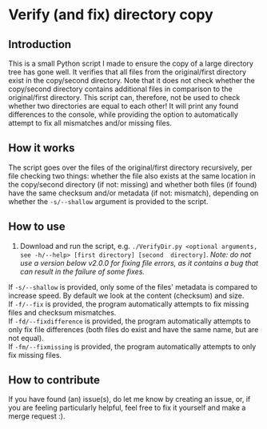 # Verify (and fix) directory copy
## Introduction
This is a small Python script I made to ensure the copy of a large directory tree has gone well. It verifies that 
all files from the original/first directory exist in the copy/second directory. Note that it does not check whether 
the copy/second directory contains additional files in comparison to the original/first directory. This script can, 
therefore, not be used to check whether two directories are equal to each other! It will print any found differences to 
the console, while providing the option to automatically attempt to 
fix 
all mismatches and/or missing files.

## How it works
The script goes over the files of the original/first directory recursively, per file checking two things: whether the file also exists at the same location in the copy/second directory (if not: missing) and whether both files (if found) have the same checksum and/or metadata (if not: mismatch), depending on whether the `-s/--shallow` argument is provided to the script.

## How to use
1. Download and run the script, e.g. `./VerifyDir.py <optional arguments, see -h/--help> [first directory] [second 
   directory]`.
*Note: do not use a version below v2.0.0 for fixing file errors, as it contains a bug that can result in the failure of some fixes.*

If `-s/--shallow` is provided, only some of the files' metadata is compared to increase speed. By default we look at the content (checksum) and size.\
If `-f/--fix` is provided, the program automatically attempts to fix missing files and checksum mismatches.\
If `-fd/--fixdifference` is provided, the program automatically attempts to only fix file differences (both 
files do exist and have the same name, but are not equal).\
If `-fm/--fixmissing` is provided, the program automatically attempts to only fix missing files.

## How to contribute
If you have found (an) issue(s), do let me know by creating an issue, or, if you are feeling particularly helpful, feel free to fix it yourself and make a merge request :).
